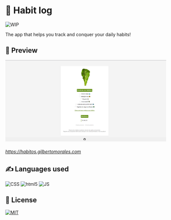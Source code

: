 
# 🥗 Habit log
<p><img src="https://img.shields.io/badge/stability-wip-lightgrey.svg" alt="WIP"></p>
The app that helps you track and conquer your daily habits!

## 🤳 Preview
<p> <img alt="Web" src="https://github.com/eumorales/eumorales/blob/main/preview/habit-log-web.png" /></p>

###### https://habitos.gilbertomorales.com

## ✍ Languages used
<img alt="CSS" src="https://img.shields.io/badge/CSS3-%231572B6.svg?style=flat-square&logo=css3&logoColor=white" /> <img alt="html5" src="https://img.shields.io/badge/-HTML5-E34F26?style=flat-square&logo=html5&logoColor=white" /> <img alt="JS" src="https://img.shields.io/badge/JavaScript-F7DF1E?logo=JavaScript&logoColor=000&style=flat-square" />

## 📄 License
<a href="https://github.com/eumorales/habit-log/blob/main/LICENSE" target="_blank"><img alt="MIT" src="https://img.shields.io/badge/license-MIT-blue" />
		



